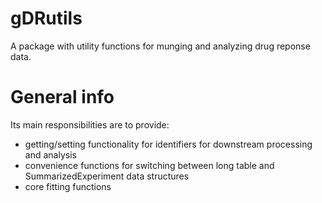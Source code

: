 # gDRutils
A package with utility functions for munging and analyzing drug reponse data.

# General info
Its main responsibilities are to provide:
- getting/setting functionality for identifiers for downstream processing and analysis
- convenience functions for switching between long table and SummarizedExperiment data structures
- core fitting functions
